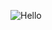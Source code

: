 ![Hello](https://img3.akspic.com/image/124710-desert-nature-ecosystem-grassland-vegetation-3840x2160.jpg "Hel")